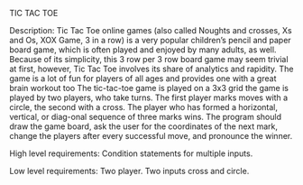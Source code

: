 TIC TAC TOE

Description:
    Tic Tac Toe online games (also called Noughts and crosses, Xs and Os, XOX Game, 3 in a row) is a very popular children’s pencil and paper board game, which is often played and
  enjoyed by many adults, as well. 
    Because of its simplicity, this 3 row per 3 row board game may seem trivial at first, however, Tic Tac Toe involves its share of analytics and rapidity. 
    The game is a lot of fun for players of all ages and provides one with a great brain workout too
    The tic-tac-toe game is played on a 3x3 grid the game is played by two players, who take turns.
    The first player marks moves with a circle, the second with a cross. 
    The player who has formed a horizontal, vertical, or diag-onal sequence of three marks wins. 
    The program should draw the game board, ask the user for the coordinates of the next mark, change the players after every successful move, and pronounce the winner.

High level requirements:
    Condition statements for multiple inputs.

Low level requirements:
    Two player.
    Two inputs cross and circle.